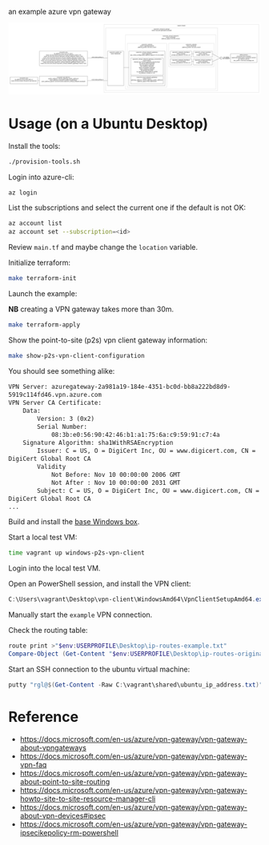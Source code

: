 an example azure vpn gateway

![](architecture.png)


# Usage (on a Ubuntu Desktop)

Install the tools:

```bash
./provision-tools.sh
```

Login into azure-cli:

```bash
az login
```

List the subscriptions and select the current one if the default is not OK:

```bash
az account list
az account set --subscription=<id>
```

Review `main.tf` and maybe change the `location` variable.

Initialize terraform:

```bash
make terraform-init
```

Launch the example:

**NB** creating a VPN gateway takes more than 30m.

```bash
make terraform-apply
```

Show the point-to-site (p2s) vpn client gateway information:

```bash
make show-p2s-vpn-client-configuration
```

You should see something alike:

```
VPN Server: azuregateway-2a981a19-184e-4351-bc0d-bb8a222bd8d9-5919c114fd46.vpn.azure.com
VPN Server CA Certificate:
    Data:
        Version: 3 (0x2)
        Serial Number:
            08:3b:e0:56:90:42:46:b1:a1:75:6a:c9:59:91:c7:4a
    Signature Algorithm: sha1WithRSAEncryption
        Issuer: C = US, O = DigiCert Inc, OU = www.digicert.com, CN = DigiCert Global Root CA
        Validity
            Not Before: Nov 10 00:00:00 2006 GMT
            Not After : Nov 10 00:00:00 2031 GMT
        Subject: C = US, O = DigiCert Inc, OU = www.digicert.com, CN = DigiCert Global Root CA
...
```

Build and install the [base Windows box](https://github.com/rgl/windows-2016-vagrant).

Start a local test VM:

```bash
time vagrant up windows-p2s-vpn-client
```

Login into the local test VM.

Open an PowerShell session, and install the VPN client:

```powershell
C:\Users\vagrant\Desktop\vpn-client\WindowsAmd64\VpnClientSetupAmd64.exe
```

Manually start the `example` VPN connection.

Check the routing table:

```powershell
route print >"$env:USERPROFILE\Desktop\ip-routes-example.txt"
Compare-Object (Get-Content "$env:USERPROFILE\Desktop\ip-routes-original.txt") (Get-Content "$env:USERPROFILE\Desktop\ip-routes-example.txt")
```

Start an SSH connection to the ubuntu virtual machine:

```powershell
putty "rgl@$(Get-Content -Raw C:\vagrant\shared\ubuntu_ip_address.txt)"
```

# Reference

* https://docs.microsoft.com/en-us/azure/vpn-gateway/vpn-gateway-about-vpngateways
* https://docs.microsoft.com/en-us/azure/vpn-gateway/vpn-gateway-vpn-faq
* https://docs.microsoft.com/en-us/azure/vpn-gateway/vpn-gateway-about-point-to-site-routing
* https://docs.microsoft.com/en-us/azure/vpn-gateway/vpn-gateway-howto-site-to-site-resource-manager-cli
* https://docs.microsoft.com/en-us/azure/vpn-gateway/vpn-gateway-about-vpn-devices#ipsec
* https://docs.microsoft.com/en-us/azure/vpn-gateway/vpn-gateway-ipsecikepolicy-rm-powershell
